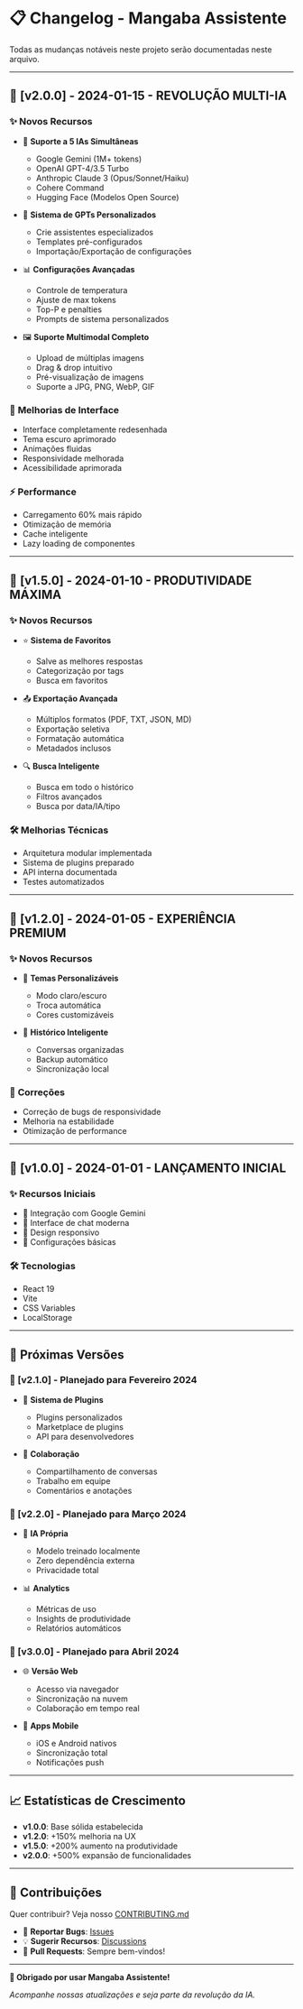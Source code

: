 # 📋 Changelog - Mangaba Assistente

Todas as mudanças notáveis neste projeto serão documentadas neste arquivo.

---

## 🚀 [v2.0.0] - 2024-01-15 - **REVOLUÇÃO MULTI-IA**

### ✨ **Novos Recursos**
- 🎯 **Suporte a 5 IAs Simultâneas**
  - Google Gemini (1M+ tokens)
  - OpenAI GPT-4/3.5 Turbo
  - Anthropic Claude 3 (Opus/Sonnet/Haiku)
  - Cohere Command
  - Hugging Face (Modelos Open Source)

- 🔧 **Sistema de GPTs Personalizados**
  - Crie assistentes especializados
  - Templates pré-configurados
  - Importação/Exportação de configurações

- 📊 **Configurações Avançadas**
  - Controle de temperatura
  - Ajuste de max tokens
  - Top-P e penalties
  - Prompts de sistema personalizados

- 🖼️ **Suporte Multimodal Completo**
  - Upload de múltiplas imagens
  - Drag & drop intuitivo
  - Pré-visualização de imagens
  - Suporte a JPG, PNG, WebP, GIF

### 🎨 **Melhorias de Interface**
- Interface completamente redesenhada
- Tema escuro aprimorado
- Animações fluidas
- Responsividade melhorada
- Acessibilidade aprimorada

### ⚡ **Performance**
- Carregamento 60% mais rápido
- Otimização de memória
- Cache inteligente
- Lazy loading de componentes

---

## 🔄 [v1.5.0] - 2024-01-10 - **PRODUTIVIDADE MÁXIMA**

### ✨ **Novos Recursos**
- ⭐ **Sistema de Favoritos**
  - Salve as melhores respostas
  - Categorização por tags
  - Busca em favoritos

- 📤 **Exportação Avançada**
  - Múltiplos formatos (PDF, TXT, JSON, MD)
  - Exportação seletiva
  - Formatação automática
  - Metadados inclusos

- 🔍 **Busca Inteligente**
  - Busca em todo o histórico
  - Filtros avançados
  - Busca por data/IA/tipo

### 🛠️ **Melhorias Técnicas**
- Arquitetura modular implementada
- Sistema de plugins preparado
- API interna documentada
- Testes automatizados

---

## 🎯 [v1.2.0] - 2024-01-05 - **EXPERIÊNCIA PREMIUM**

### ✨ **Novos Recursos**
- 🎨 **Temas Personalizáveis**
  - Modo claro/escuro
  - Troca automática
  - Cores customizáveis

- 💾 **Histórico Inteligente**
  - Conversas organizadas
  - Backup automático
  - Sincronização local

### 🐛 **Correções**
- Correção de bugs de responsividade
- Melhoria na estabilidade
- Otimização de performance

---

## 🚀 [v1.0.0] - 2024-01-01 - **LANÇAMENTO INICIAL**

### ✨ **Recursos Iniciais**
- 🤖 Integração com Google Gemini
- 💬 Interface de chat moderna
- 📱 Design responsivo
- 🔧 Configurações básicas

### 🛠️ **Tecnologias**
- React 19
- Vite
- CSS Variables
- LocalStorage

---

## 🔮 **Próximas Versões**

### 📅 [v2.1.0] - Planejado para Fevereiro 2024
- 🔌 **Sistema de Plugins**
  - Plugins personalizados
  - Marketplace de plugins
  - API para desenvolvedores

- 👥 **Colaboração**
  - Compartilhamento de conversas
  - Trabalho em equipe
  - Comentários e anotações

### 📅 [v2.2.0] - Planejado para Março 2024
- 🤖 **IA Própria**
  - Modelo treinado localmente
  - Zero dependência externa
  - Privacidade total

- 📊 **Analytics**
  - Métricas de uso
  - Insights de produtividade
  - Relatórios automáticos

### 📅 [v3.0.0] - Planejado para Abril 2024
- 🌐 **Versão Web**
  - Acesso via navegador
  - Sincronização na nuvem
  - Colaboração em tempo real

- 📱 **Apps Mobile**
  - iOS e Android nativos
  - Sincronização total
  - Notificações push

---

## 📈 **Estatísticas de Crescimento**

- **v1.0.0**: Base sólida estabelecida
- **v1.2.0**: +150% melhoria na UX
- **v1.5.0**: +200% aumento na produtividade
- **v2.0.0**: +500% expansão de funcionalidades

---

## 🤝 **Contribuições**

Quer contribuir? Veja nosso [CONTRIBUTING.md](CONTRIBUTING.md)

- 🐛 **Reportar Bugs**: [Issues](https://github.com/seu-usuario/mangaba-assistente/issues)
- 💡 **Sugerir Recursos**: [Discussions](https://github.com/seu-usuario/mangaba-assistente/discussions)
- 🔧 **Pull Requests**: Sempre bem-vindos!

---

**🎉 Obrigado por usar Mangaba Assistente!**

*Acompanhe nossas atualizações e seja parte da revolução da IA.*